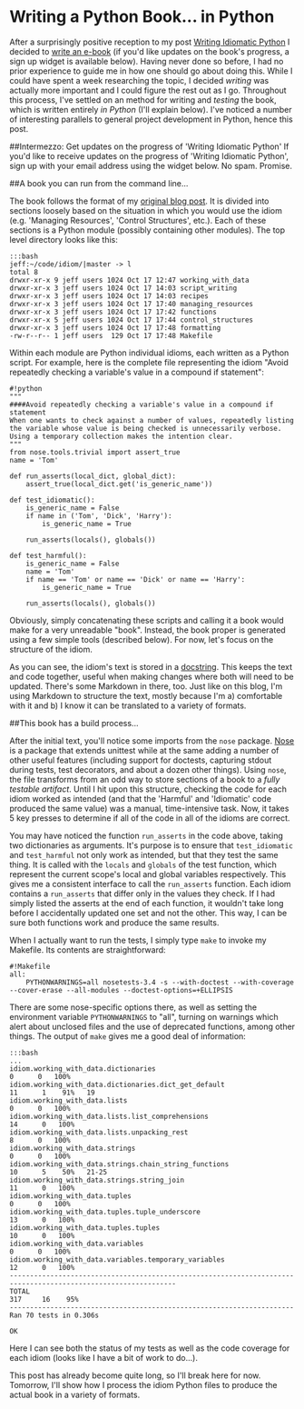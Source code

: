 # Writing a Python Book... in Python


After a surprisingly positive reception to my post [Writing Idiomatic
Python](http://www.jeffknupp.com/blog/2012/10/04/writing-idiomatic-python/) I decided
to [write an e-book](http://www.jeffknupp.com/blog/2012/10/11/idiomatic-python-ebook-coming/) (if you'd like updates on the book's
progress, a sign up widget is available below). Having never done so before,
I had no prior experience to guide me in how one should go about doing this.
While I could have spent a week researching the topic, I decided *writing* was
actually more important and I could figure the rest out as I go. Throughout this
process, I've settled on an method for writing and *testing* the
book, which is written entirely *in Python* (I'll explain below). I've noticed a
number of interesting parallels to general project development in Python, hence
this post.

<!--more-->

##Intermezzo: Get updates on the progress of 'Writing Idiomatic Python'
If you'd like to receive updates on the progress of 'Writing Idiomatic Python',
sign up with your email address using the widget below. No spam. Promise.

<div rel="FUG7A5IM" class="lrdiscoverwidget" data-logo="on" data-background="off" data-share-url="jeffknupp.com/blog/2012/10/18/writing-a-python-book-in-python/" data-css=""></div><script type="text/javascript" src="http://launchrock-ignition.s3.amazonaws.com/ignition.1.1.js"></script>

##A book you can run from the command line...

The book follows the format of my [original blog post](http://www.jeffknupp.com/blog/2012/10/04/writing-idiomatic-python/).
It is divided into sections loosely based on the situation in which you would
use the idiom (e.g. 'Managing Resources', 'Control Structures', etc.). Each of
these sections is a Python module (possibly containing other modules). The top
level directory looks like this:

    :::bash
    jeff:~/code/idiom/|master -> l
    total 8
    drwxr-xr-x 9 jeff users 1024 Oct 17 12:47 working_with_data
    drwxr-xr-x 3 jeff users 1024 Oct 17 14:03 script_writing
    drwxr-xr-x 3 jeff users 1024 Oct 17 14:03 recipes
    drwxr-xr-x 3 jeff users 1024 Oct 17 17:40 managing_resources
    drwxr-xr-x 3 jeff users 1024 Oct 17 17:42 functions
    drwxr-xr-x 5 jeff users 1024 Oct 17 17:44 control_structures
    drwxr-xr-x 3 jeff users 1024 Oct 17 17:48 formatting
    -rw-r--r-- 1 jeff users  129 Oct 17 17:48 Makefile

Within each module are Python individual idioms, each written as a Python
script. For example, here is the complete file representing the idiom "Avoid 
repeatedly checking a variable's value in a compound if statement":

    #!python
    """
    ####Avoid repeatedly checking a variable's value in a compound if statement
    When one wants to check against a number of values, repeatedly listing the variable whose value is being checked is unnecessarily verbose. Using a temporary collection makes the intention clear.
    """
    from nose.tools.trivial import assert_true
    name = 'Tom'

    def run_asserts(local_dict, global_dict):
        assert_true(local_dict.get('is_generic_name'))

    def test_idiomatic():
        is_generic_name = False
        if name in ('Tom', 'Dick', 'Harry'):
            is_generic_name = True

        run_asserts(locals(), globals())

    def test_harmful():
        is_generic_name = False
        name = 'Tom'
        if name == 'Tom' or name == 'Dick' or name == 'Harry':
            is_generic_name = True

        run_asserts(locals(), globals())

Obviously, simply concatenating these scripts and calling it a book would make 
for a very unreadable "book". Instead, the book proper is generated using a 
few simple tools (described below). For now, let's focus on the structure of the idiom.

As you can see, the idiom's text is stored in a [docstring](http://docs.python.org/dev/tutorial/controlflow.html#documentation-strings).
This keeps the text and code together, useful when making changes where both
will need to be updated. There's some Markdown in there, too. Just like on this
blog, I'm using Markdown to structure the text, mostly because I'm a)
comfortable with it and b) I know it can be translated to a variety of formats.

##This book has a build process...

After the initial text, you'll notice some imports from the ```nose``` package.
[Nose](http://pypi.python.org/pypi/nose/1.2.1) is a package that extends
unittest while at the same adding a number of other useful features (including
support for doctests, capturing stdout during tests, test decorators, and about
a dozen other things). Using ```nose```, the file transforms from an odd way to
store sections of a book to a *fully testable artifact*. Until I hit upon this
structure, checking the code for each idiom worked as intended (and that the
'Harmful' and 'Idiomatic' code produced the same value) was a manual,
time-intensive task. Now, it takes 5 key presses to determine if all of the code
in all of the idioms are correct.

You may have noticed the function ```run_asserts``` in the code above, taking
two dictionaries as arguments. It's purpose is to ensure that
```test_idiomatic``` and ```test_harmful``` not only work as intended, but that
they test the same thing. It is called with the ```locals``` and ```globals```
of the test function, which represent the current scope's local and global
variables respectively. This gives me a consistent interface to call the
```run_asserts``` function. Each idiom contains a ```run_asserts``` that differ
only in the values they check. If I had simply listed the asserts at the end of each
function, it wouldn't take long before I accidentally updated one set and not
the other. This way, I can be sure both functions work and produce the same
results.

When I actually want to run the tests, I simply type ```make``` to invoke my
Makefile. Its contents are straightforward:

    #!Makefile
    all:
        PYTHONWARNINGS=all nosetests-3.4 -s --with-doctest --with-coverage --cover-erase --all-modules --doctest-options=+ELLIPSIS

There are some nose-specific options there, as well as setting the environment
variable ```PYTHONWARNINGS``` to "all", turning on warnings which alert
about unclosed files and the use of deprecated functions, among other things.
The output of ```make``` gives me a good deal of information:

    :::bash
    ...
    idiom.working_with_data.dictionaries                                                  0      0   100%   
    idiom.working_with_data.dictionaries.dict_get_default                                11      1    91%   19
    idiom.working_with_data.lists                                                         0      0   100%   
    idiom.working_with_data.lists.list_comprehensions                                    14      0   100%   
    idiom.working_with_data.lists.unpacking_rest                                          8      0   100%   
    idiom.working_with_data.strings                                                       0      0   100%   
    idiom.working_with_data.strings.chain_string_functions                               10      5    50%   21-25
    idiom.working_with_data.strings.string_join                                          11      0   100%   
    idiom.working_with_data.tuples                                                        0      0   100%   
    idiom.working_with_data.tuples.tuple_underscore                                      13      0   100%   
    idiom.working_with_data.tuples.tuples                                                10      0   100%   
    idiom.working_with_data.variables                                                     0      0   100%   
    idiom.working_with_data.variables.temporary_variables                                12      0   100%   
    ---------------------------------------------------------------------------------------------------------------
    TOTAL                                                                               317     16    95%   
    ----------------------------------------------------------------------
    Ran 70 tests in 0.306s

    OK

Here I can see both the status of my tests as well as the code coverage for each
idiom (looks like I have a bit of work to do...). 

This post has already become quite long, so I'll break here for now. Tomorrow,
I'll show how I process the idiom Python files to produce the actual book in 
a variety of formats.
